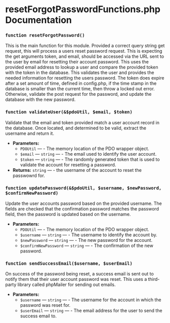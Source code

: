 

#

# resetForgotPasswordFunctions.php Documentation

### `function resetForgotPassword()`

This is the main function for this module. Provided a correct query string get request, this will process a users reset password request. This is expecting the get arguments token, and email, should be accessed via the URL sent to the user by email for resetting their account password. This uses the provided email address to lookup a user and compare the provided token with the token in the database. This validates the user and provides the needed information for resetting the users password. The token does expire after a set amount of time, defined in config.php, if the time stamp in the database is smaller than the current time, then throw a locked out error. Otherwise, validate the post request for the password, and update the database with the new password.

### `function validateUser(&$pdoUtil, $email, $token)`

Validate that the email and token provided match a user account record in the database. Once located, and determined to be valid, extract the username and return it.

 * **Parameters:**
   * `PDOUtil` — - The memory location of the PDO wrapper object.
   * `$email` — `string` — - The email used to identify the user account.
   * `$token` — `string` — - The randomly generated token that is used to validate the account for resetting a password.
 * **Returns:** `string` — - the username of the account to reset the passwowrd for.

### `function updatePassword(&$pdoUtil, $username, $newPassword, $confirmNewPassword)`

Update the user accounts password based on the provided username. The fields are checked that the confirmation password matches the password field, then the password is updated based on the username.

 * **Parameters:**
   * `PDOUtil` — - The memory location of the PDO wrapper object.
   * `$username` — `string` — - The username to identify the account by.
   * `$newPassword` — `string` — - The new password for the account.
   * `$confirmNewPassword` — `string` — - The confirmation of the new password.

### `function sendSuccessEmail($username, $userEmail)`

On success of the password being reset, a success email is sent out to notify them that their user account password was reset. This uses a third-party library called phpMailer for sending out emails.

 * **Parameters:**
   * `$username` — `string` — - The username for the account in which the password was reset for.
   * `$userEmail` — `string` — - The email address for the user to send the success email to.
